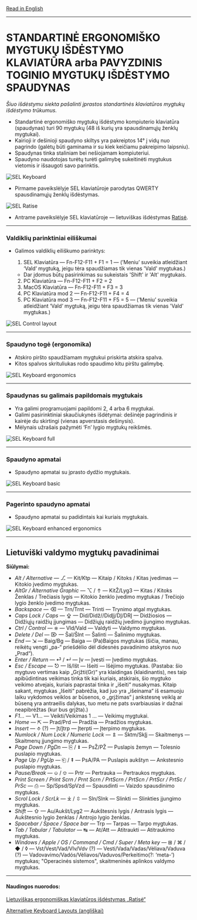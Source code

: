 [Read in English](README.md)

-----------------------------------------------
# STANDARTINĖ ERGONOMIŠKO MYGTUKŲ IŠDĖSTYMO KLAVIATŪRA arba PAVYZDINIS TOGINIO MYGTUKŲ IŠDĖSTYMO SPAUDYNAS

_Šiuo išdėstymu siekta pašalinti įprastos standartinės klaviatūros mygtukų išdėstymo trūkumus._

+ Standartinė ergonomiško mygtukų išdėstymo kompiuterio klaviatūra (spaudynas) turi 90 mygtukų (48 iš kurių yra spausdinamųjų ženklų mygtukai).
+ Kairioji ir dešinioji spaudyno skiltys yra pakreiptos 14° į vidų nuo pagrindo (galėtų būti gaminama ir su kiek keičiamu pakreipimo laipsniu).
+ Spaudynas tinka staliniam bei nešiojamam kompiuteriui.
+ Spaudyno naudotojas turėtų turėti galimybę sukeitinėti mygtukus vietomis ir išsaugoti savo parinktis.


![SEL Keyboard](img/sel.png)

+ Pirmame paveikslėlyje SEL klaviatūroje parodytas QWERTY spausdinamųjų ženklų išdėstymas.

![SEL Ratise](img/sel_ratise.png)

+ Antrame paveikslėlyje SEL klaviatūroje — lietuviškas išdėstymas [Ratisė](https://albuck.github.io/Ratise-layout/).


-----------------------------------------------
### Valdiklių parinktiniai eiliškumai

+ Galimos valdiklių eiliškumo parinktys:

  1. SEL Klaviatūra — Fn-F12-F11 + F1 = 1 — (’Meniu’ suveikia atleidžiant ‘Vald‘ mygtuką, jeigu tėra spaudžiamas tik vienas 'Vald' mygtukas.)
   + Dar įdomus būtų pasirinkimas su sukeistais 'Shift' ir 'Alt' mygtukais.
  2. PC Klaviatūra — Fn-F12-F11 + F2 = 2
  3. MacOS Klaviatūra — Fn-F12-F11 + F3 = 3
  4. PC Klaviatūra mod 2 — Fn-F12-F11 + F4 = 4
  5. PC Klaviatūra mod 3 — Fn-F12-F11 + F5 = 5 — (’Meniu’ suveikia atleidžiant ‘Vald‘ mygtuką, jeigu tėra spaudžiamas tik vienas 'Vald' mygtukas.)

![SEL Control layout](img/vald.png)

-----------------------------------------------
### Spaudyno togė (ergonomika)

+ Atskiro piršto spaudžiamam mygtukui priskirta atskira spalva.
+ Kitos spalvos skrituliukas rodo spaudimo kitu pirštu galimybę.

![SEL Keyboard ergonomics](img/sel_ergonomics.png)

-----------------------------------------------
### Spaudynas su galimais papildomais mygtukais

+ Yra galimi programuojami papildomi 2, 4 arba 6 mygtukai.
+ Galimi pasirinktiniai skaučiukynės išdėtymai: dešinėje pagrindinis ir kairėje du skirtingi (vienas apverstasis dešinysis).
+ Mėlynais užrašais pažymėti ‘Fn’ lygio mygtukų reikšmės.

![SEL Keyboard full](img/sel_full.png)

-----------------------------------------------
### Spaudyno apmatai

+ Spaudyno apmatai su įprasto dydžio mygtukais.

![SEL Keyboard basic](img/sel_basic.png)

-----------------------------------------------
### Pagerinto spaudyno apmatai

+ Spaudyno apmatai su padidintais kai kuriais mygtukais.

![SEL Keyboard enhanced ergonomics](img/sel_enhanced.png)

-----------------------------------------------
## Lietuviški valdymo mygtukų pavadinimai

**Siūlymai:**

- _Alt / Alternative_ — ⎇ — Kit/Ktp — Kitaip / Kitoks / Kitas įvedimas — Kitokio įvedimo mygtukas.
- _AltGr / Alternative Graphic_ — ⌥ / ⇮ — KitŽ/Lyg3 — Kitas / Kitoks Ženklas / Trečiasis lygis — Kitokio ženklo įvedimo mygtukas / Trečiojo lygio ženklo įvedimo mygtukas.
- _Backspace_ — ⌫ — Trn/Trnt — Trinti — Trynimo atgal mygtukas.
- _Caps Lock / Caps_ — ⇪ — Did/Didž//DidĮj/DĮ/DRĮ — Didžiosios — Didžiųjų raidžių įjungimas — Didžiųjų raidžių įvedimo įjungimo mygtukas.
- _Ctrl / Control_ — ⎈ — Vld/Vald — Valdyti — Valdymo mygtukas.
- _Delete / Del_ — ⌦ — Šal/Šlnt — Šalinti — Šalinimo mygtukas.
- _End_ — ⇲ — Baig/Bg — Baiga — (Pa)Baigos mygtukas (šičia, manau, reikėtų vengti „pa-“ priešdėlio dėl didesnės pavadinimo atskyros nuo „Prad“).
- _Enter / Return_ — ⏎ / ↵ — Įv — Įvesti — Įvedimo mygtukas.
- _Esc / Escape_ — ⎋ — Iš/Išt — Išeiti — Išėjimo mygtukas. (Pastaba: šio mygtuvo vertimas kaip „Grįžti(Gr)“ yra klaidingas (klaidinantis), nes taip apibūdintinas veikimas tinka tik kai kuriais, atskirais, šio mygtuko veikimo atvejais, kuriais paprastai tinka ir „išeiti“ nusakymas. Kitaip sakant, mygtukas „Išeiti“ pabrėžia, kad juo yra „išeinama“ iš esamuoju laiku vykdomos veiklos ar būsenos, o „grįžimas“ į ankstesnę veiklą ar būseną yra antraeilis dalykas, tuo metu ne pats svarbiausias ir dažnai neapibrėžtas (kur bus grįžta).)
- _F1…_ — V1… — Veikti/Veikimas  1 … — Veikimų mygtukai.
- _Home_ — ⇱ — Prad/Prd — Pradžia — Pradžios mygtukas.
- _Insert_ — ⎀ (?) — Įt/Įtrp — Įterpti — Įterpimo mygtukas.
- _Numlock / Num Lock / Numeric Lock_ — ⇭ — Sktm/SkĮj — Skaitmenys — Skaitmenų įjungimo mygtukas.
- _Page Down / PgDn_ — ⎘ / ⇟ — PsŽ/PŽ — Puslapis žemyn — Tolesnio puslapio mygtukas.
- _Page Up / PgUp_ — ⎗ / ⇞ — PsA/PA — Puslapis aukštyn — Ankstesnio puslapio mygtukas.
- _Pause/Break_ — ⎉ / ⎊ — Prtr — Pertrauka — Pertraukos mygtukas.
- _Print Screen / Print Scrn / Prnt Scrn / PrtScrn / PrtScn / PrtScr / PrtSc / PrSc_ — ⎙ — Sp/Spsd/SpVzd — Spausdinti — Vaizdo spausdinimo mygtukas.
- _Scrol Lock / ScrLk_ — ⤓ / ⇳ — Sln/Slnk — Slinkti — Slinkties įjungimo mygtukas.
- _Shift_ — ⇧ — Au/Aukšt/Lyg2 — Aukštesnis lygis / Antrasis lygis — Aukštesnio lygio ženklas / Antrojo lygio ženklas.
- _Spacebar / Space / Space bar_ — Trp — Tarpas — Tarpo mygtukas.
- _Tab / Tabular / Tabulator_ — ↹ — At/Att — Atitraukti — Atitraukimo mygtukas.
- _Windows / Apple / OS / Command / Cmd / Super / Meta key_ — ⊞ / ⌘ / ◆ / ◊ — Vst/Vest/Vad/Vlv/Vdv (?) — Vesti/Vada/Vadas/Vėliava/Vaduva (?) — Vadovavimo/Vadós/Vėliavos/Vaduvos/Perkeitimo(?: ‘meta-’) mygtukas; "Operacinės sistemos", skaitmeninės aplinkos valdymo mygtukas.

-----------------------------------------------


#### Naudingos nuorodos:

[Lietuviškas ergonomiškas klaviatūros išdėstymas „Ratisė“](https://albuck.github.io/Ratise-layout/)

[Alternative Keyboard Layouts (angliškai)](http://xahlee.info/kbd/dvorak_and_all_keyboard_layouts.html)

